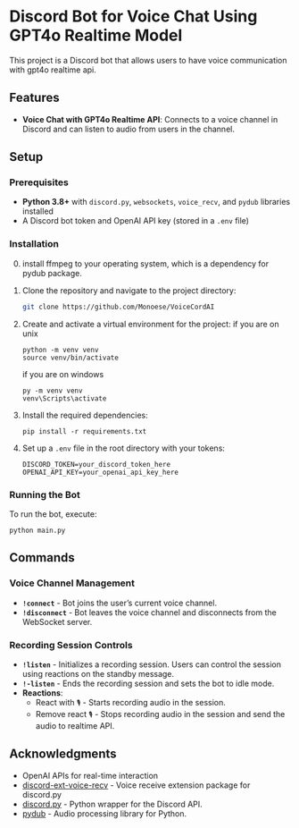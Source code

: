 # Discord Bot for Voice Chat Using GPT4o Realtime Model

This project is a Discord bot that allows users to have voice communication with gpt4o realtime api.

## Features

- **Voice Chat with GPT4o Realtime API**: Connects to a voice channel in Discord and can listen to audio from users in the channel.

## Setup

### Prerequisites

- **Python 3.8+** with `discord.py`, `websockets`, `voice_recv`, and `pydub` libraries installed
- A Discord bot token and OpenAI API key (stored in a `.env` file)

### Installation

0. install ffmpeg to your operating system, which is a dependency for pydub package.

1. Clone the repository and navigate to the project directory:
   ```bash
   git clone https://github.com/Monoese/VoiceCordAI
   ```
   
2. Create and activate a virtual environment for the project:
   if you are on unix
   ```plaintext
   python -m venv venv
   source venv/bin/activate
   ```
   if you are on windows
   ```plaintext
   py -m venv venv
   venv\Scripts\activate
   ```

3. Install the required dependencies:
   ```plaintext
   pip install -r requirements.txt
   ```

4. Set up a `.env` file in the root directory with your tokens:
   ```plaintext
   DISCORD_TOKEN=your_discord_token_here
   OPENAI_API_KEY=your_openai_api_key_here
   ```

### Running the Bot

To run the bot, execute:
   ```plaintext
   python main.py
   ```

## Commands

### Voice Channel Management
- **`!connect`** - Bot joins the user’s current voice channel.
- **`!disconnect`** - Bot leaves the voice channel and disconnects from the WebSocket server.

### Recording Session Controls
- **`!listen`** - Initializes a recording session. Users can control the session using reactions on the standby message.
- **`!-listen`** - Ends the recording session and sets the bot to idle mode.
- **Reactions**:
  - React with `🎙` - Starts recording audio in the session.
  - Remove react `🎙` - Stops recording audio in the session and send the audio to realtime API.

## Acknowledgments

- OpenAI APIs for real-time interaction
- [discord-ext-voice-recv](https://github.com/imayhaveborkedit/discord-ext-voice-recv) - Voice receive extension package for discord.py
- [discord.py](https://discordpy.readthedocs.io/) - Python wrapper for the Discord API.
- [pydub](https://github.com/jiaaro/pydub) - Audio processing library for Python.
